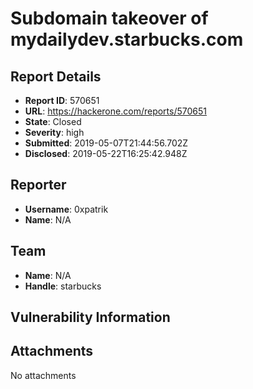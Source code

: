 # Subdomain takeover of mydailydev.starbucks.com

## Report Details
- **Report ID**: 570651
- **URL**: https://hackerone.com/reports/570651
- **State**: Closed
- **Severity**: high
- **Submitted**: 2019-05-07T21:44:56.702Z
- **Disclosed**: 2019-05-22T16:25:42.948Z

## Reporter
- **Username**: 0xpatrik
- **Name**: N/A

## Team
- **Name**: N/A
- **Handle**: starbucks

## Vulnerability Information


## Attachments
No attachments
